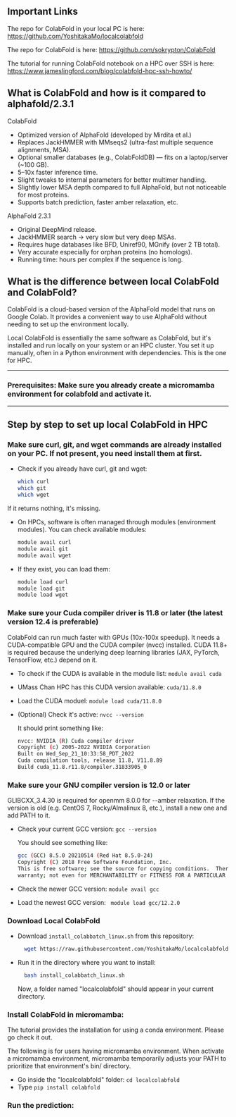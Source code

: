 ## Important Links

The repo for ColabFold in your local PC is here: https://github.com/YoshitakaMo/localcolabfold

The repo for ColabFold is here: https://github.com/sokrypton/ColabFold

The tutorial for running ColabFold notebook on a HPC over SSH is here: https://www.jameslingford.com/blog/colabfold-hpc-ssh-howto/

## What is ColabFold and how is it compared to alphafold/2.3.1
ColabFold
- Optimized version of AlphaFold (developed by Mirdita et al.)
- Replaces JackHMMER with MMseqs2 (ultra-fast multiple sequence alignments, MSA).
- Optional smaller databases (e.g., ColabFoldDB) — fits on a laptop/server (~100 GB).
- 5–10x faster inference time.
- Slight tweaks to internal parameters for better multimer handling.
- Slightly lower MSA depth compared to full AlphaFold, but not noticeable for most proteins.
- Supports batch prediction, faster amber relaxation, etc.

AlphaFold 2.3.1
- Original DeepMind release.
- JackHMMER search → very slow but very deep MSAs.
- Requires huge databases like BFD, Uniref90, MGnify (over 2 TB total).
- Very accurate especially for orphan proteins (no homologs).
- Running time: hours per complex if the sequence is long.

## What is the difference between local ColabFold and ColabFold?
ColabFold is a cloud-based version of the AlphaFold model that runs on Google Colab. It provides a convenient way to use AlphaFold without needing to set up the environment locally.

Local ColabFold is essentially the same software as ColabFold, but it's installed and run locally on your system or an HPC cluster. You set it up manually, often in a Python environment with dependencies. This is the one for HPC.

---

### Prerequisites: Make sure you already create a micromamba environment for colabfold and activate it. 

---

## Step by step to set up local ColabFold in HPC
### Make sure curl, git, and wget commands are already installed on your PC. If not present, you need install them at first.
- Check if you already have curl, git and wget:  
  ``` bash
  which curl
  which git
  which wget
  ```
If it returns nothing, it's missing. 

- On HPCs, software is often managed through modules (environment modules). You can check available modules:
  ```bash
  module avail curl
  module avail git
  module avail wget
  ```

- If they exist, you can load them:
  ```bash
  module load curl
  module load git
  module load wget
  ```
### Make sure your Cuda compiler driver is 11.8 or later (the latest version 12.4 is preferable)

ColabFold can run much faster with GPUs (10x-100x speedup). It needs a CUDA-compatible GPU and the CUDA compiler (nvcc) installed. CUDA 11.8+ is required because the underlying deep learning libraries (JAX, PyTorch, TensorFlow, etc.) depend on it.

- To check if the CUDA is available in the module list: ``` module avail cuda ```

- UMass Chan HPC has this CUDA version available: ``` cuda/11.8.0 ```

- Load the CUDA moduel: ``` module load cuda/11.8.0 ```

- (Optional) Check it's active: ``` nvcc --version ```

  It should print something like:
  ```bash
  nvcc: NVIDIA (R) Cuda compiler driver
  Copyright (c) 2005-2022 NVIDIA Corporation
  Built on Wed_Sep_21_10:33:58_PDT_2022
  Cuda compilation tools, release 11.8, V11.8.89
  Build cuda_11.8.r11.8/compiler.31833905_0
  ```
### Make sure your GNU compiler version is 12.0 or later 

GLIBCXX_3.4.30 is required for openmm 8.0.0 for --amber relaxation. If the version is old (e.g. CentOS 7, Rocky/Almalinux 8, etc.), install a new one and add PATH to it.

- Check your current GCC version: ``` gcc --version ```

  You should see something like:
  ```bash
  gcc (GCC) 8.5.0 20210514 (Red Hat 8.5.0-24)
  Copyright (C) 2018 Free Software Foundation, Inc.
  This is free software; see the source for copying conditions.  There is NO
  warranty; not even for MERCHANTABILITY or FITNESS FOR A PARTICULAR PURPOSE.
  ```
- Check the newer GCC version: ``` module avail gcc ```
- Load the newest GCC version: ```  module load gcc/12.2.0  ```
### Download Local ColabFold
- Download ```install_colabbatch_linux.sh``` from this repository:
  
  ```bash
    wget https://raw.githubusercontent.com/YoshitakaMo/localcolabfold/main/install_colabbatch_linux.sh
  ```
- Run it in the directory where you want to install:
  ```bash
    bash install_colabbatch_linux.sh
  ```

  Now, a folder named "localcolabfold" should appear in your current directory.
  
### Install ColabFold in micromamba:
The tutorial provides the installation for using a conda environment. Please go check it out. 

The following is for users having micromamba environment. When activate a micromamba environment, micromamba temporarily adjusts your PATH to prioritize that environment's bin/ directory. 

- Go inside the "localcolabfold" folder: ``` cd localcolabfold ```
- Type ``` pip install colabfold ```

### Run the prediction:

